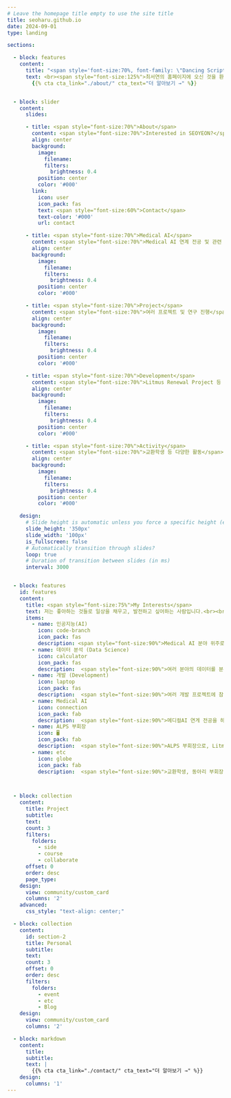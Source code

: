 ```yaml
---
# Leave the homepage title empty to use the site title
title: seoharu.github.io
date: 2024-09-01
type: landing

sections:

  - block: features
    content:
      title: "<span style='font-size:70%, font-family: \"Dancing Script\", cursive;'>seoharu.github.io</span>"
      text: <br><span style="font-size:125%">최서연의 홈페이지에 오신 것을 환영합니다.</span> <br><br>
        {{% cta cta_link="./about/" cta_text="더 알아보기 →" %}}


  - block: slider
    content:
      slides:

      - title: <span style="font-size:70%">About</span>
        content: <span style="font-size:70%">Interested in SEOYEON?</span>
        align: center
        background:
          image:
            filename: 
            filters:
              brightness: 0.4
          position: center
          color: '#000'
        link:
          icon: user
          icon_pack: fas
          text: <span style="font-size:60%">Contact</span>
          text-color: '#000'
          url: contact

      - title: <span style="font-size:70%">Medical AI</span>
        content: <span style="font-size:70%">Medical AI 연계 전공 및 관련 랩실 학부연구생<span style="font-size:70%">
        align: center
        background:
          image:
            filename: 
            filters:
              brightness: 0.4
          position: center
          color: '#000'

      - title: <span style="font-size:70%">Project</span>
        content: <span style="font-size:70%">여러 프로젝트 및 연구 진행</span>
        align: center
        background:
          image:
            filename: 
            filters:
              brightness: 0.4
          position: center
          color: '#000'

      - title: <span style="font-size:70%">Development</span>
        content: <span style="font-size:70%">Litmus Renewal Project 등 여러 개발에 참여</span>
        align: center
        background:
          image:
            filename: 
            filters:
              brightness: 0.4
          position: center
          color: '#000'

      - title: <span style="font-size:70%">Activity</span>
        content: <span style="font-size:70%">교환학생 등 다양한 활동</span>
        align: center
        background:
          image:
            filename: 
            filters:
              brightness: 0.4
          position: center
          color: '#000'

    design:
      # Slide height is automatic unless you force a specific height (e.g. '400px')
      slide_height: '350px'
      slide_width: '100px'
      is_fullscreen: false
      # Automatically transition through slides?
      loop: true
      # Duration of transition between slides (in ms)
      interval: 3000


  - block: features
    id: features
    content:
      title: <span style="font-size:75%">My Interests</span>
      text: 저는 좋아하는 것들로 일상을 채우고, 발전하고 싶어하는 사람입니다.<br><br><br><br>
      items:
        - name: 인공지능(AI)
          icon: code-branch
          icon_pack: fas
          description: <span style="font-size:90%">Medical AI 분야 위주로, 특히 뇌공학 분야에 AI 기술 적용해 뇌의 여러 비밀을 밝혀내고 싶습니다.</span><br><br>
        - name: 데이터 분석 (Data Science)
          icon: calculator
          icon_pack: fas
          description:  <span style="font-size:90%">여러 분야의 데이터를 분석하고 모델링하는 것에 관심 있습니다.</span><br><br>
        - name: 개발 (Development)
          icon: laptop
          icon_pack: fas
          description:  <span style="font-size:90%">여러 개발 프로젝트에 참여했습니다.</span><br><br>
        - name: Medical AI
          icon: connection
          icon_pack: fab
          description:  <span style="font-size:90%">메디컬AI 연게 전공을 하고 있고 관련 랩실에서 학부 연구생으로 있습니다.</span><br><br>
        - name: ALPS 부회장
          icon: 🖥️
          icon_pack: fab
          description:  <span style="font-size:90%">ALPS 부회장으로, Litmus Renewal Project에 참여했습니다.</span><br><br>
        - name: etc
          icon: globe
          icon_pack: fab
          description:  <span style="font-size:90%">교환학생, 동아리 부회장 등 여러 다양한 경험을 했습니다.</span><br><br>



  - block: collection
    content:
      title: Project
      subtitle:
      text:
      count: 3
      filters:
        folders:
          - side
          - course
          - collaborate
      offset: 0
      order: desc
      page_type: 
    design:
      view: community/custom_card
      columns: '2'
    advanced:
      css_style: "text-align: center;"

  - block: collection
    content:
      id: section-2
      title: Personal
      subtitle:
      text:
      count: 3
      offset: 0
      order: desc
      filters:
        folders:
          - event
          - etc
          - Blog
    design:
      view: community/custom_card
      columns: '2'

  - block: markdown
    content:
      title:
      subtitle:
      text: |
        {{% cta cta_link="./contact/" cta_text="더 알아보기 →" %}}
    design:
      columns: '1'
---
```


